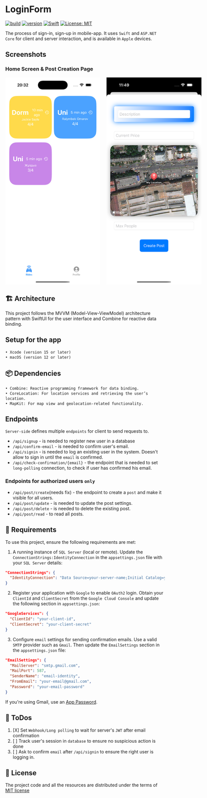 # LoginForm
<a href="https://github.com/blendereru/LoginForm/blob/6bafb0d7e5eea91c3371e97b5972ffca8d46fe94/.github/workflows/dotnet.yml"><img src="https://img.shields.io/badge/build-passing-02a62d?style=flat&logo=github&link=https://github.com/blendereru/LoginForm/blob/6bafb0d7e5eea91c3371e97b5972ffca8d46fe94/.github/workflows/dotnet.yml" alt="build" /></a>
<a href="https://dotnet.microsoft.com/en-us/"><img src="https://img.shields.io/badge/version-8.0-600aa6?style=flat&logo=dotnet&link=https://dotnet.microsoft.com/en-us/" alt="version" /></a>
<a href="https://www.swift.org/"><img src="https://img.shields.io/badge/Swift-5.0-e35424?style=flat&logo=swift&logoColor=white&link=https://www.swift.org/" alt="Swift" /></a>
[![License: MIT](https://img.shields.io/badge/license-MIT-blue.svg)](https://opensource.org/licenses/MIT)

The process of sign-in, sign-up in mobile-app. It uses `Swift` and `ASP.NET Core` for client and server interaction, and is available
in `Apple` devices. 
## Screenshots
### Home Screen & Post Creation Page
<div style="display: flex; gap: 20px;">
  <img src="Extra_assets/screen.jpg" width="300" />
  <img src="Extra_assets/screen2.png" width="300" />
</div>

## 🏗️ Architecture
This project follows the MVVM (Model-View-ViewModel) architecture pattern with SwiftUI for the user interface and Combine for reactive data binding.

## Setup for the app
    • Xcode (version 15 or later)
    • macOS (version 12 or later)

## 📦 Dependencies
    • Combine: Reactive programming framework for data binding.
    • CoreLocation: For location services and retrieving the user’s location.
    • MapKit: For map view and geolocation-related functionality.
## Endpoints
`Server-side` defines multiple `endpoints` for client to send requests to. 
* `/api/signup` - is needed to register new user in a database
* `/api/confirm-email` - is needed to confirm user's email.
* `/api/signin` - is needed to log an existing user in the system. Doesn't allow to sign in until the `email` is confirmed.
* `/api/check-confirmation/{email}` - the endpoint that is needed to set `long-polling` connection, to check if user
has confirmed his email. 
### Endpoints for authorized users `only`
* `/api/post/create`(needs fix) - the endpoint to create a `post` and make it visible for all users.
* `/api/post/update` - is needed to update the post settings.
* `/api/post/delete` - is needed to delete the existing post.
* `/api/post/read` - to read all posts.

## 🚨 Requirements
To use this project, ensure the following requirements are met:
1. A running instance of `SQL Server` (local or remote). Update the `ConnectionStrings:IdentityConnection` in the
`appsettings.json` file with your `SQL Server` details:
```json
"ConnectionStrings": {
  "IdentityConnection": "Data Source=your-server-name;Initial Catalog=your-database-name;Integrated Security=True;"
}
```
2. Register your application with `Google` to enable `OAuth2` login. Obtain your `ClientId` and `ClientSecret` from the `Google Cloud Console` and
update the following section in `appsettings.json`:
```json
"GoogleServices": {
  "ClientId": "your-client-id",
  "ClientSecret": "your-client-secret"
}
```
3. Configure `email` settings for sending confirmation emails. Use a valid `SMTP` provider such as `Gmail`. Then
update the `EmailSettings` section in the `appsettings.json` file:
```json
"EmailSettings": {
  "MailServer": "smtp.gmail.com",
  "MailPort": 587,
  "SenderName": "email-identity",
  "FromEmail": "your-email@gmail.com",
  "Password": "your-email-password"
}
```
If you're using Gmail, use an [App Password](https://support.google.com/accounts/answer/185833?hl=en). 
## 🎯 ToDos
1. [X] Set `Webhook/Long polling` to  wait for server's `JWT` after email confirmation
2. [ ] Track user's session in `database` to ensure no suspicious action is done
3. [ ] Ask to confirm `email` after `/api/signin` to ensure the right user is logging in.
## 📗 License
The project code and all the resources are distributed under the terms of [MIT license](https://github.com/blendereru/LoginForm/blob/f9ec9cd269e0b785c8a7b778e4d4f16fdb4a1427/LICENSE)

